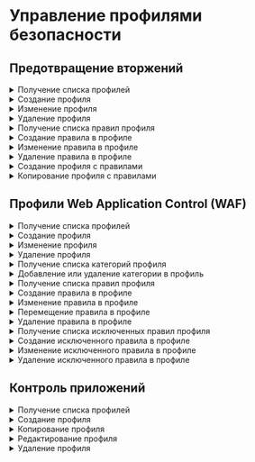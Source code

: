 # Управление профилями безопасности

## Предотвращение вторжений

<details>
<summary>Получение списка профилей</summary>

```
GET /ips/profiles
```

**Ответ на успешный запрос:**

```json5
[
  {
    "id": "string",
    "name": "string",
    "comment": "string"
  },
  ...
]
```
* `id` - идентификатор профиля;
* `name` - название профиля, максимальная длина - 42 символа;
* `comment` - комментарий, максимальная длина - 255 символов.

</details>

<details>
<summary>Создание профиля</summary>

```
POST /ips/profiles
```
**Json-тело запроса:**:

```json5
{
    "name": "string",
    "comment": "string"
}
```

* `name` - название профиля, максимальная длина - 42 символа;
* `comment` - комментарий, максимальная длина - 255 символов.

**Ответ на успешный запрос:**

```json5
{
  "id": "string"
}
```

* `id` - идентификатор профиля.

</details>

<details>
<summary>Изменение профиля</summary>

```
PATCH /ips/profiles/<id профиля>
```

**Json-тело запроса:**

```json5
{
    "name": "string",
    "comment": "string"
}
```

* `name` - название профиля, максимальная длина - 42 символа;
* `comment` - комментарий, максимальная длина - 255 символов.

**Ответ на успешный запрос:** 200 ОК

</details>

</details>

<details>
<summary>Удаление профиля</summary>

```
DELETE /ips/profiles/<id профиля>
```

**Ответ на успешный запрос:** 200 ОК

</details>

<details>
<summary>Получение списка правил профиля</summary>

```
GET /ips/profile_rules?profile_id=<string>
```

* `profile_id` - идентификатор профиля, список правил которого запрашивается (без скобок и кавывчек).

**Ответ на успешный запрос:**

```json5
[
  {
    "id": "integer",
    "filters": [
      {
        "key": "sid" | "mitre_tactic_id" | "protocol" | "signature_severity" | "flow" | "classtype",
        "operator": "equals",
        "values": [ "string" | "integer" ],
     },
    ...
    ]
    "action": "default" | "alert" | "drop" | "pass",
    "comment": "string"
  },
  ...
]
```

* `id` - номер правила выбора сигнатур;
* `filters` - список фильтров правила:
    * `key` - поле фильтра (`sid` - идентификатор, `mitre_tactic_id` - тактика MITRE, `protocol` - протокол, `signature_severity` - уровень серьезности, `flow` - направление, `classtype` - класс);
    * `operator` - оператор, только `equals`;
    * `values` - список значений, которые должны принимать поля `key` (если `key` - `sid`, то `values` - число).
* `action` - строка с действием при срабатывании правила;
* `comment` - комментарий, макимальная длина 255 символов.

</details>

<details>
<summary>Создание правила в профиле</summary>

```
POST /ips/profile_rules?profile_id=<string>&anchor_item_id=<integer>&insert_after=<true|false>
```

* `profile_id` - идентификатор профиля, в котором создается правило (без скобок и кавывчек);
* `anchor_item_id` - идентификатор правила, ниже или выше которого нужно создать новое;
* `insert_after` - вставка до или после. Если `true` или отсутствует, то вставить правило сразу после указанного в `anchor_item_id`. Если `false`, то на месте указанного в `anchor_item_id`.

**Json-тело запроса:**

```json5
{
    "filters": [
       {
        "key": "sid" | "mitre_tactic_id" | "protocol" | "signature_severity" | "flow" | "classtype",
        "operator": "equals",
        "values": [ "string" | "integer" ]
      },
      ...
    ],
    "action": "default" | "alert" | "drop" | "pass",
    "comment": "string"
}
```

* `filters` - список фильтров правила:
    * `key` - поле фильтра (`sid` - идентификатор, `mitre_tactic_id` - тактика MITRE, `protocol` - протокол, `signature_severity` - уровень серьезности, `flow` - направление, `classtype` - класс);
    * `operator` - оператор, только `equals`;
    * `values` - список значений, которые должны принимать поля `key` (если `key` - `sid`, то `values` - число).
* `action` - строка с действием при срабатывании правила;
* `comment` - комментарий, максимальная длина - 255 символов.

**Ответ на успешный запрос:** 

```json5
{
  "id": "integer"
}
```

* `id` - номер правила выбора сигнатур.

</details>

<details>
<summary>Изменение правила в профиле</summary>

```
PATCH /ips/profile_rules?profile_id=<string>&rule_id=<integer>
```

* `profile_id` - идентификатор профиля, в котором изменяется правило;
* `rule_id` - идентификатор правила в профиле.

**Json-тело запроса:** (некоторые или все поля объекта)

```json5
{
    "filters": [
      {
        "key": "sid" | "mitre_tactic_id" | "protocol" | "signature_severity" | "flow" | "classtype",
        "operator": "equals",
        "values": [ "string" | "integer" ]
       },
      ...
    ],
    "action": "default" | "alert" | "drop" | "pass",
    "comment": "string"
}
```

* `filters` - список фильтров правила:
    * `key` - поле фильтра (`sid` - идентификатор, `mitre_tactic_id` - тактика MITRE, `protocol` - протокол, `signature_severity` - уровень серьезности, `flow` - направление, `classtype` - класс);
    * `operator` - оператор, только `equals`;
    * `values` - список значений, которые должны принимать поля `key` (если `key` - `sid`, то `values` - число).
* `action` - строка с действием при срабатывании правила;
* `comment` - комментарий, максимальная длина - 255 символов.

**Ответ на успешный запрос:** 200 ОК

</details>

<details>

<summary>Удаление правила в профиле</summary>

```
DELETE /ips/profile_rules?profile_id=<string>&rule_id=<integer>
```

* `profile_id` - идентификатор профиля, в котором удаляется правило;
* `rule_id` - идентификатор правила в профиле.

**Ответ на успешный запрос:** 200 ОК

</details>

<details>

<summary>Создание профиля с правилами</summary>

```
POST /ips/profiles-create-with-rules
```

**Json-тело запроса:**: 

```json5
{
    "name": "string",
    "comment": "string",
    "rules": [
          {
          "filters": [
                {
                "key": "sid" | "mitre_tactic_id" | "protocol" | "signature_severity" | "flow" | "classtype",
                "operator": "equals",
                "values": [ "string" | "integer" ]
                  },
                  ...
                ],
          "action": "default" | "alert" | "drop" | "pass",
          "comment": "string"
          },
          ...
        ]
    }
```

* `name` - название профиля, максимальная длина - 42 символа;
* `comment` - комментарий, максимальная длина - 255 символов;
* `rules` - список правил профиля:
  * `filters` - список фильтров правила:
    * `key` - поле фильтра (`sid` - идентификатор, `mitre_tactic_id` - тактика MITRE, `protocol` - протокол, `signature_severity` - уровень серьезности, `flow` - направление, `classtype` - класс);
    * `operator` - оператор, только `equals`;
    * `values` - список значений, которые должны принимать поля `key` (если `key` - `sid`, то `values` - число).
  * `action` - строка с действием при срабатывании правила;
  * `comment` - комментарий, макимальная длина 255 символов.

**Ответ на успешный запрос:**

```json5
{
    "id": "string"
}
```

* `id` - идентификатор созданного профиля с правилами.

</details>

<details>

<summary>Копирование профиля с правилами</summary>

```
POST /ips/profiles/<id профиля>/copy
```

**Ответ на успешный запрос:**

```json5
{
    "id": "string"
}
```

* `id` - идентификатор созданного профиля.

</details>

## Профили Web Application Control (WAF)

<details>

<summary>Получение списка профилей</summary>

```
GET /reverse_proxy_backend/waf/profiles
```

**Ответ на успешный запрос:**

```json5
[
  {
    "id": "string",
    "name": "string",
    "detection_only": "boolean",
    "disabled_categories": ["string"],
    "exceptions": [
      {
        "id": "string",
        "rule_id": "integer",
        "comment": "string",
        "enabled": "boolean"
      },
      ...
    ],
    "server_tokens": "boolean",
    "comment": "string",
    "central_console": "boolean"
  },
  ...
]
```

* `id` - идентификатор профиля;
* `name` - название профиля, максимальная длина - 42 символа;
* `detection_only` - режим работы: `true` - только обнаружение, `false` - обнаружение и блокировка;
* `disabled_categories` - список идентификаторов категорий для исключения, максимальная длина - 128 символов;
* `exceptions` - исключенные правила:
  * `id` - идентификатор исключенного правила;
  * `rule_id` - идентификатор исключенного правила в профиле;
  * `comment` - комментарий, максимальная длина - 255 символов;
  * `enabled` - статус: `true` - включено, `false` - выключено.
* `server_tokens` - статус HTTP-заголовка Server: `true` - показывать, `false` - скрывать;
* `comment` - комментарий, может быть пустым, максимальная длина - 255 символов;
* `central_console` - `true`, если профиль создан в Центральной консоли, только для чтения.

</details>

<details>

<summary>Создание профиля</summary>

```
POST /reverse_proxy_backend/waf/profiles
```

**Json-тело запроса:**

```json5
{
    "name": "string",
    "detection_only": "boolean",
    "disabled_categories": ["string"],
    "server_tokens": "boolean",
    "comment": "string",
    "central_console": "boolean"
}
```

* `name` - название профиля, максимальная длина - 42 символа;
* `detection_only` - режим работы: `true` - только обнаружение, `false` - обнаружение и блокировка;
* `disabled_categories` - список идентификаторов категорий для исключения, максимальная длина - 128 символов, при создании профиля может быть пустым;
* `server_tokens` - статус HTTP-заголовка Server: `true` - показывать, `false` - скрывать;
* `comment` - комментарий, может быть пустым, максимальная длина - 255 символов;
* `central_console` - `true`, если профиль создан в Центральной консоли, только для чтения.

**Ответ на успешный запрос:**

```json5
{
    "id": "string"
}
```

</details>

<details>

<summary>Изменение профиля</summary>

```
PATCH /reverse_proxy_backend/waf/profiles/<id профиля>
```

**Json-тело запроса:**

```json5
{
    "name": "string",
    "detection_only": "boolean",
    "disabled_categories": ["string"],
    "server_tokens": "boolean",
    "comment": "string",
    "central_console": "boolean"
}
```

* `name` - название профиля, максимальная длина - 42 символа;
* `detection_only` - режим работы: `true` - только обнаружение, `false` - обнаружение и блокировка;
* `disabled_categories` - список идентификаторов категорий для исключения, максимальная длина - 128 символов;
* `server_tokens` - статус HTTP-заголовка Server: `true` - показывать, `false` - скрывать;
* `comment` - комментарий, может быть пустым, максимальная длина - 255 символов;
* `central_console` - `true`, если профиль создан в Центральной консоли, только для чтения.

**Ответ на успешный запрос:** 200 ОК

</details>

<details>

<summary>Удаление профиля</summary>

```
DELETE /reverse_proxy_backend/waf/profiles/<id профиля>
```

**Ответ на успешный запрос:** 200 ОК

</details>

<details>

<summary>Получение списка категорий профиля</summary>

```
GET /reverse_proxy_backend/waf/profiles/<id профиля>/categories
```

**Ответ на успешный запрос:**

```json5
[
  {
    "id": "string",
    "title": "string",
    "description": "string"
  },
  ...
]
```

* `id` - идентификатор категории, максимальная длина - 42 символа;
* `title` - название категории, максимальная длина - 42 символа;
* `description` - описание категории, максимальная длина - 255 символов.

</details>

<details>

<summary>Добавление или удаление категории в профиль</summary>

```
PATCH /reverse_proxy_backend/waf/profiles/<id профиля>/categories/<id категории>
```

**Json-тело запроса:**

```json5
{
    "enabled": "boolean"
}
```

**Ответ на успешный запрос:**

* Если профиль или категория не найдены по идентификатору, то код ответа - 542;
* Если enabled - `true`, то категория, идентификатор которой указан в запросе, будет удалена из списка `disabled_categories` профиля. Ответ - 200 ОК;
* Если enabled - `false`, то категория, идентификатор которой указан в запросе, будет добавлена в список `disabled_categories` профиля. Ответ - 200 ОК.

</details>

<details>

<summary>Получение списка правил профиля</summary>

```
GET /reverse_proxy_backend/waf/profiles/<id профиля>/rules
```

**Ответ на успешный запрос:**

```json5
[
  {
    "aliases": ["string"],
    "aliases_negate": "boolean",
    "action": "block" | "pass",
    "comment": "string",
    "enabled": "boolean",
    "id": "integer"
  },
  ...
]
```

* `aliases` - список алиасов IP-адресов, подсетей, стран, списков стран и континентов;
* `aliases_negate` - инверсия правила;
* `action` - действие:
  * `block` - блокировать запросы;
  * `pass` - пропускать запросы.
* `comment` - комментарий, максимальная длина - 255 символов;
* `enabled` - статус: `true` - включено, `false` - выключено;
* `id` - номер правила.

</details>

<details>

<summary>Создание правила в профиле</summary>

```
POST /reverse_proxy_backend/waf/profiles/<id профиля>/rules?anchor_item_id=<integer>&insert_after=<true|false>
```

* `anchor_item_id` - идентификатор правила, ниже или выше которого нужно создать новое;
* `insert_after` - вставка до или после. Если `true` или отсутствует, то вставить правило сразу после указанного в `anchor_item_id`. Если `false`, то на месте указанного в `anchor_item_id`.

**Json-тело запроса:**

```json5
{
    "aliases": ["string"],
    "aliases_negate": "boolean",
    "action": "block" | "pass",
    "comment": "string",
    "enabled": "boolean"
}
```

* `aliases` - список алиасов IP-адресов, подсетей, стран, списков стран и континентов;
* `aliases_negate` - инверсия правила;
* `action` - действие:
  * `block` - блокировать запросы;
  * `pass` - пропускать запросы.
* `comment` - комментарий, максимальная длина - 255 символов;
* `enabled` - статус: `true` - включено, `false` - выключено.

**Ответ на успешный запрос:**

```json5
{
    "id": "integer"
}
```

</details>

<details>

<summary>Изменение правила в профиле</summary>

```
PATCH /reverse_proxy_backend/waf/profiles/<id профиля>/rules/<id правила в профиле>
```

**Json-тело запроса:**

```json5
{
    "aliases": ["string"],
    "aliases_negate": "boolean",
    "action": "block" | "pass",
    "comment": "string",
    "enabled": "boolean"
}
```

* `aliases` - список алиасов IP-адресов, подсетей, стран, списков стран и континентов;
* `aliases_negate` - инверсия правила;
* `action` - действие:
  * `block` - блокировать запросы;
  * `pass` - пропускать запросы.
* `comment` - комментарий, максимальная длина - 255 символов;
* `enabled` - статус: `true` - включено, `false` - выключено.

**Ответ на успешный запрос:** 200 OK

</details>

<details>

<summary>Перемещение правила в профиле</summary>

```
PATCH /reverse_proxy_backend/waf/profiles/<id профиля>/rules/move
```

**Json-тело запроса:**

```json5
{
  "params": {
    "id": "integer",
    "anchor_item_id": "integer",
    "insert_after": "boolean",
  },
}
```

* `id` - идентификатор перемещаемого правила;
* `anchor_item_id` - идентификатор правила, относительно которого будет перемещено правило;
* `insert_after` - вставить правило до или после `anchor_item_id`. Если `true` или отсутствует, то вставить правило сразу после указанного в `anchor_item_id`. Если `false`, то на месте указанного в `anchor_item_id`.

**Ответ на успешный запрос:** 200 OK

</details>

<details>

<summary>Удаление правила в профиле</summary>

```
DELETE /reverse_proxy_backend/waf/profiles/<id профиля>/rules/<id правила>
```

**Ответ на успешный запрос:** 200 OK

</details>

<details>

<summary>Получение списка исключенных правил профиля</summary>

```
GET /reverse_proxy_backend/waf/profiles/<id профиля>/exceptions
```

**Ответ на успешный запрос:**

```json5
[
  {
    "id": "string",
    "rule_id": "integer",
    "comment": "string",
    "enabled": "boolean"
  },
  ...
]
```

* `id` - идентификатор исключенного правила;
* `rule_id` - идентификатор правила в профиле, запрос для получения списка правил профиля по [ссылке](profiles-api.md#poluchenie-spiska-pravil-profilya-1);
* `comment` - комментарий, максимальная длина - 255 символов;
* `enabled` - статус: `true` - включено, `false` - выключено.

</details>

<details>

<summary>Создание исключенного правила в профиле</summary>

```
POST /reverse_proxy_backend/waf/profiles/<id профиля>/exceptions
```

**Json-тело запроса:**

```json5
{
    "rule_id": "integer",
    "comment": "string",
    "enabled": "boolean"
}
```

* `rule_id` - идентификатор правила в профиле, запрос для получения списка правил профиля по [ссылке](profiles-api.md#poluchenie-spiska-pravil-profilya-1);
* `comment` - комментарий, максимальная длина - 255 символов;
* `enabled` - статус: `true` - включено, `false` - выключено.

**Ответ на успешный запрос:**

```json5
{
    "id": "integer"
}
```

</details>

<details>

<summary>Изменение исключенного правила в профиле</summary>

```
PATCH /reverse_proxy_backend/waf/profiles/<id профиля>/exceptions/<id исключенного правила>
```

**Json-тело запроса:**

```json5
{
    "rule_id": "integer",
    "comment": "string",
    "enabled": "boolean"
}
```

* `rule_id` - идентификатор правила в профиле, запрос для получения списка правил профиля по [ссылке](profiles-api.md#poluchenie-spiska-pravil-profilya-1);
* `comment` - комментарий, максимальная длина - 255 символов;
* `enabled` - статус: `true` - включено, `false` - выключено.

**Ответ на успешный запрос:** 200 OK

</details>

<details>

<summary>Удаление исключенного правила в профиле</summary>

```
DELETE /reverse_proxy_backend/waf/profiles/<id профиля>/exceptions/<id исключенного правила>
```

**Ответ на успешный запрос:** 200 OK

</details>

## Контроль приложений

<details>

<summary>Получение списка профилей</summary>

```
GET /api/application_control/profiles
```

**Ответ на успешный запрос:**

```json5
[
  {
    "id": "string",
    "name": "string",
    "comment": "string",
    "protocols": [
      {
        "id": "string",
        "action": "deny" | "allow"
      },
      ...
    ],
  }
]
```

* `id` - идентификатор профиля;
* `name` - название профиля;
* `comment` - комментарий к профилю;
* `protocols` - список протоколов, выбранных для профиля:
    * `id` - строковый идентификатор алиаса протокола с префиксом `id.l7`. Например, `id.l7.ftp_protocol`;
    * `action` - действие, применяемое к протоколу (`deny` - запретить, `allow` - разрешить).      

</details>

<details>

<summary>Создание профиля</summary>

```
POST /api/application_control/profiles
```

**Json-тело запроса:**

```json5

{
  "name": "string",
  "comment": "string",
  "protocols": [
    {
      "id": "string",
      "action": "deny" | "allow"
    },
    ...
    ],
}
```

* `name` - название профиля;
* `comment` - комментарий к профилю;
* `protocols` - список протоколов, выбранных для профиля:
    * `id` - строковый идентификатор алиаса протокола с префиксом `id.l7`. Например, `id.l7.ftp_protocol`;
    * `action` - действие, применяемое к протоколу (`deny` - запретить, `allow` - разрешить).

**Ответ на успешный запрос:**

```json5
[
  {
    "id": "string",
    "name": "string",
    "comment": "string",
    "protocols": [
      {
        "id": "string",
        "action": "deny" | "allow"
      },
      ...
      ],
  }
]
```

* `id` - идентификатор профиля;
* `name` - название профиля;
* `comment` - комментарий к профилю;
* `protocols` - список протоколов, выбранных для профиля:
    * `id` - строковый идентификатор алиаса протокола с префиксом `id.l7`. Например, `id.l7.ftp_protocol`;
    * `action` - действие, применяемое к протоколу (`deny` - запретить, `allow` - разрешить).

</details>

<details>

<summary>Копирование профиля</summary>

```
POST /api/application_control/profiles/<id профиля>/copy
```

**Ответ на успешный запрос:** 

```json5
{
  "id": "integer"
}
```

* `id` - идентификатор копии профиля.

</details>

<details>

<summary>Редактирование профиля</summary>

```
PATCH /api/application_control/profiles/<id профиля>
```

**Json-тело запроса:**

```json5
[
  {
    "name": "string",
    "comment": "string",
    "protocols": [
      {
        "id": "string",
        "action": "deny" | "allow"
      },
      ...
      ],
  }
]
```

* `name` - название профиля;
* `comment` - комментарий к профилю;
* `protocols` - список протоколов, выбранных для профиля:
    * `id` - строковый идентификатор алиаса протокола с префиксом `id.l7`. Например, `id.l7.ftp_protocol`;
    * `action` - действие, применяемое к протоколу (`deny` - запретить, `allow` - разрешить).

**Ответ на успешный запрос:** 200 OK

</details>

<details>

<summary>Удаление профиля</summary>

```
DELETE /api/application_control/profiles/<id профиля>
```

**Ответ на успешный запрос:** 200 OK

</details>